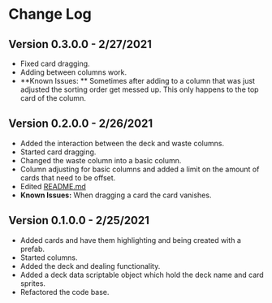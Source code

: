 ﻿# Change Log

## Version 0.3.0.0 - 2/27/2021
- Fixed card dragging.
- Adding between columns work.
- **Known Issues: ** Sometimes after adding to a column that was just adjusted the sorting order get messed up. This only happens to the top card of the column.

## Version 0.2.0.0 - 2/26/2021
- Added the interaction between the deck and waste columns.
- Started card dragging.
- Changed the waste column into a basic column.
- Column adjusting for basic columns and added a limit on the amount of cards that need to be offset.
- Edited [README.md](https://github.com/Nova-Victoriae/Chet-and-Josh-Play-Solitaire/blob/main/README.md)
- **Known Issues:** When dragging a card the card vanishes.

## Version 0.1.0.0 - 2/25/2021
- Added cards and have them highlighting and being created with a prefab.
- Started columns.
- Added the deck and dealing functionality.
- Added a deck data scriptable object which hold the deck name and card sprites.
- Refactored the code base.